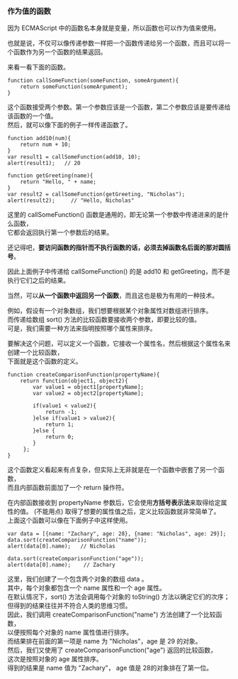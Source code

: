 ### 作为值的函数

因为 ECMAScript 中的函数名本身就是变量，所以函数也可以作为值来使用。  

也就是说，不仅可以像传递参数一样把一个函数传递给另一个函数，而且可以将一个函数作为另一个函数的结果返回。  

来看一看下面的函数。

	function callSomeFunction(someFunction, someArgument){
    	return someFunction(someArgument);
    }

这个函数接受两个参数。第一个参数应该是一个函数，第二个参数应该是要传递给该函数的一个值。  
然后，就可以像下面的例子一样传递函数了。  

	function add10(num){
    	return num + 10;
    }
    var result1 = callSomeFunction(add10, 10);
    alert(result1);   // 20
     
    function getGreeting(name){
    	return "Hello, " + name;
    }
    var result2 = callSomeFunction(getGreeting, "Nicholas");
    alert(result2);     // "Hello, Nicholas"

这里的 callSomeFunction() 函数是通用的，即无论第一个参数中传递进来的是什么函数，  
它都会返回执行第一个参数后的结果。  

还记得吧，**要访问函数的指针而不执行函数的话，必须去掉函数名后面的那对圆括号**。  

因此上面例子中传递给 callSomeFunction() 的是 add10 和 getGreeting，而不是执行它们之后的结果。  

当然，可以**从一个函数中返回另一个函数**，而且这也是极为有用的一种技术。  

例如，假设有一个对象数组，我们想要根据某个对象属性对数组进行排序。  
而传递给数组 sort() 方法的比较函数要接收两个参数，即要比较的值。  
可是，我们需要一种方法来指明按照哪个属性来排序。  

要解决这个问题，可以定义一个函数，它接收一个属性名，然后根据这个属性名来创建一个比较函数，  
下面就是这个函数的定义。
   
	function createComparisonFunction(propertyName){
    	return function(object1, object2){
        	var value1 = object1[propertyName];
            var value2 = object2[propertyName];

            if(value1 < value2){
            	return -1;
            }else if(value1 > value2){
            	return 1;
            }else {
            	return 0;
            }
         };
    }

这个函数定义看起来有点复杂，但实际上无非就是在一个函数中嵌套了另一个函数，  
而且内部函数前面加了一个 return 操作符。  

在内部函数接收到 propertyName 参数后，它会使用**方括号表示法**来取得给定属性的值。 (不能用点) 
取得了想要的属性值之后，定义比较函数就非常简单了。  
上面这个函数可以像在下面例子中这样使用。  
     
	var data = [{name: "Zachary", age: 28}, {name: "Nicholas", age: 29}];
    data.sort(createComparisonFunction("name"));
    alert(data[0].name);   // Nicholas

    data.sort(createComparisonFunction("age"));
    alert(data[0].name);    // Zachary

这里，我们创建了一个包含两个对象的数组 data 。  
其中，每个对象都包含一个 name 属性和一个 age 属性。  
在默认情况下，sort() 方法会调用每个对象的 toString() 方法以确定它们的次序；  
但得到的结果往往并不符合人类的思维习惯。  
因此，我们调用 createComparisonFunction("name") 方法创建了一个比较函数，  
以便按照每个对象的 name 属性值进行排序。  
而结果排在前面的第一项是 name 为 "Nicholas"，age 是 29 的对象。  
然后，我们又使用了 createComparisonFunction("age") 返回的比较函数，  
这次是按照对象的 age 属性排序。  
得到的结果是 name 值为 "Zachary"， age 值是 28的对象排在了第一位。

